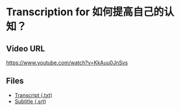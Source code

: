# Transcription for 如何提高自己的认知？
## Video URL
https://www.youtube.com/watch?v=KkAuu0JnSvs
 
## Files
- [Transcript (.txt)](./transcript.txt)
- [Subtitle (.srt)](./transcript.srt)
